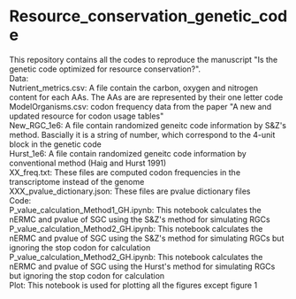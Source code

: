 # Resource_conservation_genetic_code
This repository contains all the codes to reproduce the manuscript "Is the genetic code optimized for resource conservation?".     
Data:  
Nutrient_metrics.csv: A file contain the carbon, oxygen and nitrogen content for each AAs. The AAs are are represented by their one letter code  
ModelOrganisms.csv: codon frequency data from the paper "A new and updated resource for codon usage tables"  
New_RGC_1e6: A file contain randomized geneitc code information by S&Z's method. Bascially it is a string of number, which correspond to the 4-unit block in the genetic code  
Hurst_1e6: A file contain randomized geneitc code information by conventional method (Haig and Hurst 1991)  
XX_freq.txt: These files are computed codon frequencies in the transcriptome instead of the genome  
XXX_pvalue_dictionary.json: These files are pvalue dictionary files  
Code:  
P_value_calculation_Method1_GH.ipynb: This notebook calculates the nERMC and pvalue of SGC using the S&Z's method for simulating RGCs  
P_value_calculation_Method2_GH.ipynb: This notebook calculates the nERMC and pvalue of SGC using the S&Z's method for simulating RGCs but ignoring the stop codon for calculation  
P_value_calculation_Method2_GH.ipynb: This notebook calculates the nERMC and pvalue of SGC using the Hurst's method for simulating RGCs but ignoring the stop codon for calculation  
Plot: This notebook is used for plotting all the figures except figure 1  
